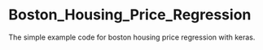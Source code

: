 # Boston_Housing_Price_Regression

The simple example code for boston housing price regression with keras.